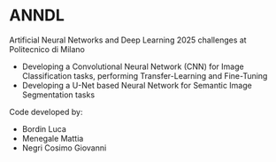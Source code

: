 # ANNDL
Artificial Neural Networks and Deep Learning 2025 challenges at Politecnico di Milano
- Developing a Convolutional Neural Network (CNN) for Image Classification tasks, performing Transfer-Learning and Fine-Tuning
- Developing a U-Net based Neural Network for Semantic Image Segmentation tasks

Code developed by:
- Bordin Luca
- Menegale Mattia
- Negri Cosimo Giovanni
